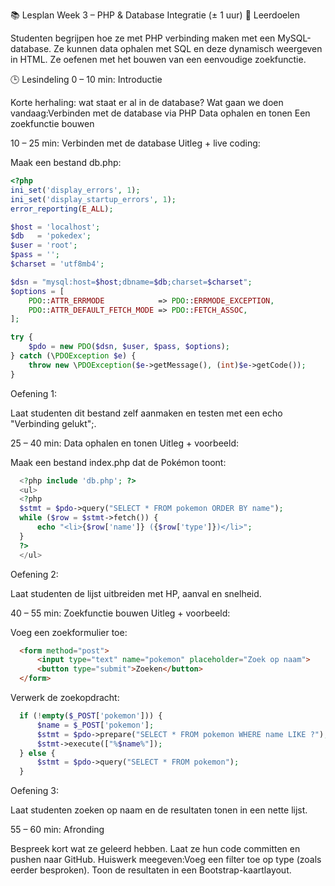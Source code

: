 
📚 Lesplan Week 3 – PHP & Database Integratie (± 1 uur)
🎯 Leerdoelen

Studenten begrijpen hoe ze met PHP verbinding maken met een MySQL-database.
Ze kunnen data ophalen met SQL en deze dynamisch weergeven in HTML.
Ze oefenen met het bouwen van een eenvoudige zoekfunctie.

🕒 Lesindeling
0 – 10 min: Introductie

Korte herhaling: wat staat er al in de database?
Wat gaan we doen vandaag:Verbinden met de database via PHP
Data ophalen en tonen
Een zoekfunctie bouwen

10 – 25 min: Verbinden met de database
Uitleg + live coding:

Maak een bestand db.php:

```php
<?php
ini_set('display_errors', 1);
ini_set('display_startup_errors', 1);
error_reporting(E_ALL);

$host = 'localhost';
$db   = 'pokedex';
$user = 'root';
$pass = '';
$charset = 'utf8mb4';

$dsn = "mysql:host=$host;dbname=$db;charset=$charset";
$options = [
    PDO::ATTR_ERRMODE            => PDO::ERRMODE_EXCEPTION,
    PDO::ATTR_DEFAULT_FETCH_MODE => PDO::FETCH_ASSOC,
];

try {
    $pdo = new PDO($dsn, $user, $pass, $options);
} catch (\PDOException $e) {
    throw new \PDOException($e->getMessage(), (int)$e->getCode());
}
```


Oefening 1:

Laat studenten dit bestand zelf aanmaken en testen met een echo "Verbinding gelukt";.

25 – 40 min: Data ophalen en tonen
Uitleg + voorbeeld:

Maak een bestand index.php dat de Pokémon toont:
```php
  <?php include 'db.php'; ?>
  <ul>
  <?php
  $stmt = $pdo->query("SELECT * FROM pokemon ORDER BY name");
  while ($row = $stmt->fetch()) {
      echo "<li>{$row['name']} ({$row['type']})</li>";
  }
  ?>
  </ul>
```
Oefening 2:

Laat studenten de lijst uitbreiden met HP, aanval en snelheid.

40 – 55 min: Zoekfunctie bouwen
Uitleg + voorbeeld:

Voeg een zoekformulier toe:
```html
  <form method="post">
      <input type="text" name="pokemon" placeholder="Zoek op naam">
      <button type="submit">Zoeken</button>
  </form>
```


Verwerk de zoekopdracht:
```php
  if (!empty($_POST['pokemon'])) {
      $name = $_POST['pokemon'];
      $stmt = $pdo->prepare("SELECT * FROM pokemon WHERE name LIKE ?");
      $stmt->execute(["%$name%"]);
  } else {
      $stmt = $pdo->query("SELECT * FROM pokemon");
  }
```

Oefening 3:

Laat studenten zoeken op naam en de resultaten tonen in een nette lijst.

55 – 60 min: Afronding

Bespreek kort wat ze geleerd hebben.
Laat ze hun code committen en pushen naar GitHub.
Huiswerk meegeven:Voeg een filter toe op type (zoals eerder besproken).
Toon de resultaten in een Bootstrap-kaartlayout.
